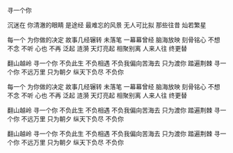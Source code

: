 寻一个你


沉迷在 你清澈的眼睛
是途经 最难忘的风景
无人可比拟 那些往昔
灿若繁星

每一个 为你做的决定
故事几经辗转 未落笔
一幕幕曾经 脑海放映
刻骨铭心
不想 不念 不听
心也 不再 泛起 涟漪
天灯亮起 相聚别离
人来人往 终更替

翻山越岭 寻一个你
不负此生 不负相遇
不负我偏向苦海去
只为渡你
踏遍荆棘 寻一个你
不远万里 只为朝夕
纵天下负尽 不负你

每一个 为你做的决定
故事几经辗转 未落笔
一幕幕曾经 脑海放映
刻骨铭心
不想 不念 不听
心也 不再 泛起 涟漪
天灯亮起 相聚别离
人来人往 终更替

翻山越岭 寻一个你
不负此生 不负相遇
不负我偏向苦海去
只为渡你
踏遍荆棘 寻一个你
不远万里 只为朝夕
纵天下负尽 不负你

翻山越岭 寻一个你
不负此生 不负相遇
不负我偏向苦海去
只为渡你
踏遍荆棘 寻一个你
不远万里 只为朝夕
纵天下负尽 不负你
